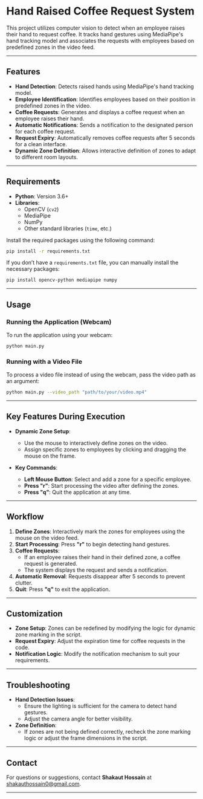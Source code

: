 # Hand Raised Coffee Request System

This project utilizes computer vision to detect when an employee raises their hand to request coffee. It tracks hand gestures using MediaPipe's hand tracking model and associates the requests with employees based on predefined zones in the video feed.

---

## Features

- **Hand Detection**: Detects raised hands using MediaPipe's hand tracking model.
- **Employee Identification**: Identifies employees based on their position in predefined zones in the video.
- **Coffee Requests**: Generates and displays a coffee request when an employee raises their hand.
- **Automatic Notifications**: Sends a notification to the designated person for each coffee request.
- **Request Expiry**: Automatically removes coffee requests after 5 seconds for a clean interface.
- **Dynamic Zone Definition**: Allows interactive definition of zones to adapt to different room layouts.

---

## Requirements

- **Python**: Version 3.6+
- **Libraries**:
  - OpenCV (`cv2`)
  - MediaPipe
  - NumPy
  - Other standard libraries (`time`, etc.)

Install the required packages using the following command:

```bash
pip install -r requirements.txt
```

If you don’t have a `requirements.txt` file, you can manually install the necessary packages:

```bash
pip install opencv-python mediapipe numpy
```

---

## Usage

### Running the Application (Webcam)

To run the application using your webcam:

```bash
python main.py
```

### Running with a Video File

To process a video file instead of using the webcam, pass the video path as an argument:

```bash
python main.py --video_path "path/to/your/video.mp4"
```

---

## Key Features During Execution

- **Dynamic Zone Setup**: 
  - Use the mouse to interactively define zones on the video.
  - Assign specific zones to employees by clicking and dragging the mouse on the frame.

- **Key Commands**:
  - **Left Mouse Button**: Select and add a zone for a specific employee.
  - **Press "r"**: Start processing the video after defining the zones.
  - **Press "q"**: Quit the application at any time.

---

## Workflow

1. **Define Zones**: Interactively mark the zones for employees using the mouse on the video feed.
2. **Start Processing**: Press **"r"** to begin detecting hand gestures.
3. **Coffee Requests**:
   - If an employee raises their hand in their defined zone, a coffee request is generated.
   - The system displays the request and sends a notification.
4. **Automatic Removal**: Requests disappear after 5 seconds to prevent clutter.
5. **Quit**: Press **"q"** to exit the application.

---

## Customization

- **Zone Setup**: Zones can be redefined by modifying the logic for dynamic zone marking in the script.
- **Request Expiry**: Adjust the expiration time for coffee requests in the code.
- **Notification Logic**: Modify the notification mechanism to suit your requirements.

---

## Troubleshooting

- **Hand Detection Issues**:
  - Ensure the lighting is sufficient for the camera to detect hand gestures.
  - Adjust the camera angle for better visibility.
- **Zone Definition**:
  - If zones are not being defined correctly, recheck the zone marking logic or adjust the frame dimensions in the script.

---

## Contact

For questions or suggestions, contact **Shakaut Hossain** at [shakauthossain0@gmail.com](mailto:shakauthossain0@gmail.com).

---

